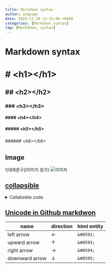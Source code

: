 ```yaml
---
title: Markdown syntax
author: aimpugn
date: 2020-11-29 21:25:00 +0900
categories: [Markdown.syntax]
tag: [Markdown, syntax]
---
```


# Markdown syntax

# \# \<h1\>\<\/h1>

## \## \<h2\>\<\/h2>

### \### \<h3\>\<\/h3>

#### \#### \<h4\>\<\/h4>

##### \##### \<h5\>\<\/h5>

###### \###### \<h6\>\<\/h6>

## Image

\![대체문구]\(이미지 링크\)
![이미지](https://www.google.com/images/branding/googlelogo/1x/googlelogo_color_272x92dp.png)

## [collapsible](https://gist.github.com/pierrejoubert73/902cc94d79424356a8d20be2b382e1ab)

<details>
<summary>Callabsible code</summary>
<p>
```html
# A collapsible section with markdown
<details>
  <summary>Click to expand!</summary>
  
## Heading

  1. A numbered
  2. list
     * With some
     * Sub bullets

</details>
```
</p>
</details>

## [Unicode in Github markdwon](https://stackoverflow.com/questions/34538879/unicode-in-github-markdown/36616878#36616878)

| name           | direction | html entity |
| -------------- | --------- | ----------- |
| left arrow     | ←         | `&#8592;`   |
| upward arrow   | ↑         | `&#8593;`   |
| right arrow    | →         | `&#8594;`   |
| downward arrow | ↓         | `&#8595;`   |
